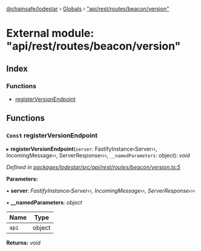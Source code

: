 [@chainsafe/lodestar](../README.md) › [Globals](../globals.md) › ["api/rest/routes/beacon/version"](_api_rest_routes_beacon_version_.md)

# External module: "api/rest/routes/beacon/version"

## Index

### Functions

* [registerVersionEndpoint](_api_rest_routes_beacon_version_.md#const-registerversionendpoint)

## Functions

### `Const` registerVersionEndpoint

▸ **registerVersionEndpoint**(`server`: FastifyInstance‹Server‹›, IncomingMessage‹›, ServerResponse‹››, `__namedParameters`: object): *void*

*Defined in [packages/lodestar/src/api/rest/routes/beacon/version.ts:5](https://github.com/ChainSafe/lodestar/blob/6d8273318/packages/lodestar/src/api/rest/routes/beacon/version.ts#L5)*

**Parameters:**

▪ **server**: *FastifyInstance‹Server‹›, IncomingMessage‹›, ServerResponse‹››*

▪ **__namedParameters**: *object*

Name | Type |
------ | ------ |
`api` | object |

**Returns:** *void*
